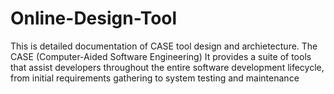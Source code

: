 # Online-Design-Tool
This is detailed documentation of CASE tool design and archietecture. The CASE (Computer-Aided Software Engineering) It provides a suite of tools that assist developers throughout the entire software development lifecycle, from initial requirements gathering to system testing and maintenance
